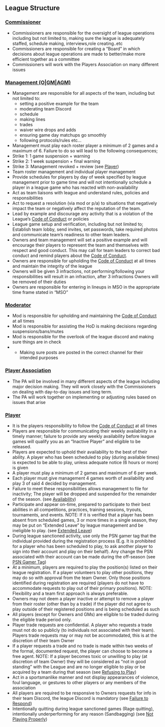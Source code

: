 ## League Structure

### [Commissioner](#commissioner)
- Commissioners are responsible for the oversight of league operations including but not limited to, making sure the league is adequately staffed, schedule making, interviews,role creating..etc
- Commissioners are responsible for creating a “Board” in which decisions about league operations are made to better/make more efficient together as a committee
- Commissioners will work with the Players Association on many different issues

### [Management (O|GM|AGM)](#management)
- Management are responsible for all aspects of the team, including but not limited to:
  - setting a positive example for the team
  - moderating team Discord
  - schedule
  - making lines
  - trades
  - waiver wire drops and adds
  - ensuring game day matchups go smoothly
  - following protocols/rules etc…
- Management must play each roster player a minimum of 2 games and a maximum of 6. Failure to do so will lead to the following consequences;
- Strike 1: 1 game suspension + warning
- Strike 2: 1 week suspension + final warning
- Strike 3: Management revoked + review (see [Player](structure.md#player))
- Team roster management and individual player management
- Provide schedules for players by day of week specified by league management prior to game time and will not intentionally schedule a player in a league game who has reacted with non-availability
- Act as team liaisons with league and understand rules, policies and responsibilities
- Act to request a resolution (via mod or p/a) to situations that negatively impact the team or negatively affect the reputation of the team.
- Lead by example and discourage any activity that is a violation of the League’s [Code of Conduct](code-of-conduct.md) or policies
- League game setup and verification, including but not limited to; Establish team lobby, send invites, set passwords, take required photos and communicate team’s readiness to other team leaders.
- Owners and team management will set a positive example and will encourage their players to represent the team and themselves with respect and good conduct. This may call for team leaders to correct bad conduct and remind players about the [Code of Conduct](code-of-conduct.md).
- Owners are responsible for upholding the [Code of Conduct](code-of-conduct.md) at all times and maintain the integrity of the league
- Owners will be given 3 infractions, not performing/following your responsibilities will result in an infraction, after 3 infractions Owners will be removed of their duties
- Owners are responsible for entering in lineups in MSO in the appropriate time frame stated in “MSO”

### [Moderator](#mod)
- Mod is responsible for upholding and maintaining the [Code of Conduct](code-of-conduct.md) at all times
- Mod is responsible for assisting the HoD is making decisions regarding suspensions/bans/mutes
- Mod is responsible for the overlook of the league discord and making sure things are in check
- - Making sure posts are posted in the correct channel for their intended purposes

### [Player Association](#pa)
- The PA will be involved in many different aspects of the league including major decision making. They will work closely with the Commissioners on dealing with day-to-day issues and long term.
- The PA will work together on implementing or adjusting rules based on issues that arise

### [Player](#player)
- It is the players responsibility to follow the [Code of Conduct](code-of-conduct.md) at all times
- Players are responsible for communicating their weekly availability in a timely manner; failure to provide any weekly availability before league games will qualify you as an “Inactive Player” and eligible to be released.
- Players are expected to uphold their availability to the best of their ability. A player who has been scheduled to play (during available times) is expected to be able to play, unless adequate notice (6 hours or more) is given
- A player must play a minimum of 2 games and maximum of 6 per week.
- Each player must give management 4 games worth of availability and play 3 of said 4 decided by management.
- Failure to meet these responsibilities allows management to file for inactivity; The player will be dropped and suspended for the remainder of the season. (see [Availability](player.md#availability))
- Participate and appear on-time, prepared to participate to their best abilities in all competitions, practices, training sessions, tryouts, tournaments, and events. NOTE: If it is verified that a player has been absent from scheduled games, 3 or more times in a single season, they may be put on “Extended Leave” by league management and be ineligible to play. (see [Extended Leave](player.md#extended-leave))
- During league sanctioned activity, use only the PSN gamer tag that the individual provided during the registration process (E.g. It is prohibited for a player who has been scheduled to play, to ask another player to sign into their account and play on their behalf). Any change the PSN associated with their account can be made during the off-season (see [PSN Gamer Tag](player.md#psn-gamer-tag))
- At a minimum, players are required to play the position(s) listed on their league registration. If a player volunteers to play other positions, they may do so with approval from the team Owner. Only those positions identified during registration are required (players do not have to accommodate requests to play out of their primary positions). NOTE: Flexibility and a team first approach is always preferable.
- Owners may not deem a player inactive or attempt to remove a player from their roster (other than by a trade) if the player did not agree to play outside of their registered positions and is being scheduled as such
- All players (except for Owners and GMs) are eligible to be traded during the eligible trade period only.
- Player trade requests are confidential. A player who requests a trade must not do so publicly (to individuals not associated with their team).  Players trade requests may or may not be accommodated, this is at the discretion of their team Owner
- If a player requests a trade and no trade is made within two weeks of the formal, documented request, the player can choose to become a free agent. NOTE: If a player becomes toxic or unwilling to play (at discretion of team Owner) they will be considered as “not in good standing” with the League and are no longer eligible to play or be acquired by a team during that season (see [Refusing to Play](player.md#refusing-to-play))
- Act in a sportsmanlike manner and not display appearances of violence, foul language, or gestures to other players or any members of the association
- All players are required to be responsive to Owners requests for info in their team Discord, the league Discord is mandatory (see [Failure to Respond](player.md#failure-to-respond))
- Intentionally quitting during league sanctioned games (Rage quitting), intentionally underperforming for any reason (Sandbagging) (see [Not Playing Properly](in-game.md#not-playing-properly))
